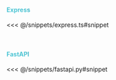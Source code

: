 <h4>Express</h4>

<<< @/snippets/express.ts#snippet

<br>
<h4>FastAPI</h4>

<<< @/snippets/fastapi.py#snippet

<style>
h4 {
    background-color: #2B90B6;
    background-image: linear-gradient(45deg, #4EC5D4 10%, #146b8c 20%);
    background-size: 100%;
    -webkit-background-clip: text;
    -moz-background-clip: text;
    -webkit-text-fill-color: transparent;
    -moz-text-fill-color: transparent;
  }
</style>
